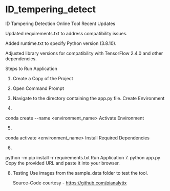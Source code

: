 # ID_tempering_detect
ID Tampering Detection Online Tool
Recent Updates

Updated requirements.txt to address compatibility issues.

Added runtime.txt to specify Python version (3.8.10).

Adjusted library versions for compatibility with TensorFlow 2.4.0 and other dependencies.



Steps to Run Application
1. Create a Copy of the Project

2. Open Command Prompt

3. Navigate to the directory containing the app.py file.
Create Environment


4. 
conda create --name <environment_name>
Activate Environment


5. 
conda activate <environment_name>
Install Required Dependencies

6. 
python -m pip install -r requirements.txt
Run Application
7.
python app.py
Copy the provided URL and paste it into your browser.

8. Testing
 Use images from the sample_data folder to test the tool.


   Source-Code courtesy - https://github.com/pianalytix
